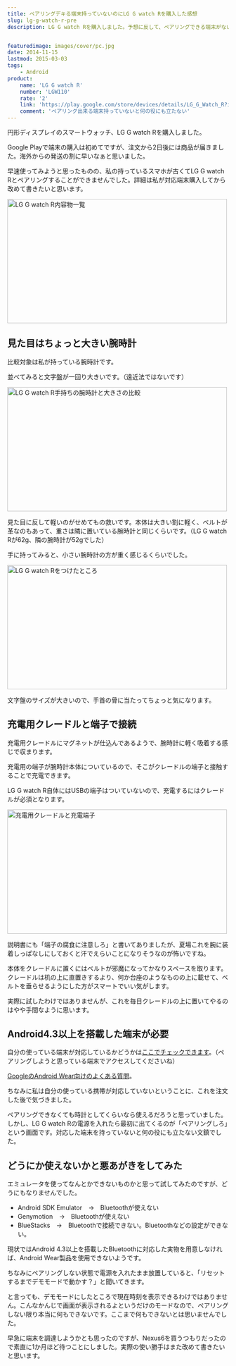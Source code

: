 ```yaml
---
title: ペアリングデキる端末持っていないのにLG G watch Rを購入した感想
slug: lg-g-watch-r-pre
description: LG G watch Rを購入しました。予想に反して、ペアリングできる端末がないと何もできない端末でした。とりあえず腕にはめてみましたが、見た目が大きい割に軽いので、長時間つけていても苦にはならないかもしれないなと感じました。


featuredimage: images/cover/pc.jpg
date: 2014-11-15
lastmod: 2015-03-03
tags: 
    - Android
product:
    name: 'LG G watch R'
    number: 'LGW110'
    rate: '2'
    link: 'https://play.google.com/store/devices/details/LG_G_Watch_R?id=lg_g_watch_r_black'
    comment: 'ペアリング出来る端末持っていないと何の役にも立たない'
---
```


円形ディスプレイのスマートウォッチ、LG G watch Rを購入しました。

Google Playで端末の購入は初めてですが、注文から2日後には商品が届きました。海外からの発送の割に早いなぁと思いました。

早速使ってみようと思ったものの、私の持っているスマホが古くてLG G watch Rとペアリングすることができませんでした。詳細は私が対応端末購入してから改めて書きたいと思います。

<img src="https://wantit.gcreate.jp/wp-content/uploads/2014/11/1ea9cbbbfb2451919f57948e07ab82d2.jpg" alt="LG G watch R内容物一覧" title="LG G watch R内容物一覧.jpg" width="500" height="282" />


## 見た目はちょっと大きい腕時計


比較対象は私が持っている腕時計です。

並べてみると文字盤が一回り大きいです。（遠近法ではないです）

<img src="https://wantit.gcreate.jp/wp-content/uploads/2014/11/9e158aaffb7044f9eba78bd4ac8dc779.jpg" alt="LG G watch R手持ちの腕時計と大きさの比較" title="LG G watch R手持ちの腕時計と大きさの比較.jpg" width="500" height="282" />

見た目に反して軽いのがせめてもの救いです。本体は大きい割に軽く、ベルトが革なのもあって、重さは隣に置いている腕時計と同じくらいです。（LG G watch Rが62g、隣の腕時計が52gでした）

手に持ってみると、小さい腕時計の方が重く感じるくらいでした。

<img src="https://wantit.gcreate.jp/wp-content/uploads/2014/11/62b75f084ace09c95a5fd86299be4a48.jpg" alt="LG G watch Rをつけたところ" title="LG G watch Rをつけたところ.jpg" width="500" height="282" />

文字盤のサイズが大きいので、手首の骨に当たってちょっと気になります。


## 充電用クレードルと端子で接続


充電用クレードルにマグネットが仕込んであるようで、腕時計に軽く吸着する感じで収まります。

充電用の端子が腕時計本体についているので、そこがクレードルの端子と接触することで充電できます。

LG G watch R自体にはUSBの端子はついていないので、充電するにはクレードルが必須となります。

<img src="https://wantit.gcreate.jp/wp-content/uploads/2014/11/8d1545464251a19400efeb9c96fe5c0d.jpg" alt="充電用クレードルと充電端子" title="充電用クレードルと充電端子.jpg" width="500" height="282" />

説明書にも「端子の腐食に注意しろ」と書いてありましたが、夏場これを腕に装着しっぱなしにしておくと汗でえらいことになりそうなのが怖いですね。

本体をクレードルに置くにはベルトが邪魔になってかなりスペースを取ります。クレードルは机の上に直置きするより、何か台座のようなものの上に載せて、ベルトを垂らせるようにした方がスマートでいい気がします。

実際に試したわけではありませんが、これを毎日クレードルの上に置いてやるのはやや手間なように思います。


## Android4.3以上を搭載した端末が必要


自分の使っている端末が対応しているかどうかは<a href="http://g.co/WearCheck">ここでチェックできます</a>。（ペアリングしようと思っている端末でアクセスしてくださいね）

<a href="https://support.google.com/androidwear/answer/6056390?hl=ja">GoogleのAndroid Wear向けのよくある質問</a>。

ちなみに私は自分の使っている携帯が対応していないということに、これを注文した後で気づきました。

ペアリングできなくても時計としてくらいなら使えるだろうと思っていました。しかし、LG G watch Rの電源を入れたら最初に出てくるのが「ペアリングしろ」という画面です。対応した端末を持っていないと何の役にも立たない文鎮でした。


## どうにか使えないかと悪あがきをしてみた


エミュレータを使ってなんとかできないものかと思って試してみたのですが、どうにもなりませんでした。

<ul>
<li>Android SDK Emulator　→　Bluetoothが使えない</li>
<li>Genymotion　→　Bluetoothが使えない</li>
<li>BlueStacks　→　Bluetoothで接続できない。Bluetoothなどの設定ができない。</li>
</ul>
現状ではAndroid 4.3以上を搭載したBluetoothに対応した実物を用意しなければ、Android Wear製品を使用できないようです。

ちなみにペアリングしない状態で電源を入れたまま放置していると、「リセットするまでデモモードで動かす？」と聞いてきます。

と言っても、デモモードにしたところで現在時刻を表示できるわけではありません。こんなかんじで画面が表示されるよというだけのモードなので、ペアリングしない限り本当に何もできないです。ここまで何もできないとは思いませんでした。

早急に端末を調達しようかとも思ったのですが、Nexus6を買うつもりだったので素直に1か月ほど待つことにしました。実際の使い勝手はまた改めて書きたいと思います。


  